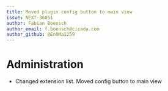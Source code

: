 ```yaml
---
title: Moved plugin config button to main view
issue: NEXT-36851
author: Fabian Boensch
author_email: f.boensch@cicada.com
author_github: @En0Ma1259
---
```

# Administration
* Changed extension list. Moved config button to main view

